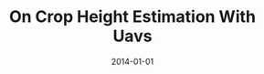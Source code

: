 ---
title: "On Crop Height Estimation With Uavs"
date: 2014-01-01
venue: "2014 IEEE/RSJ International Conference on Intelligent Robots and Systems, Chicago, IL, USA, September 14-18, 2014"
paperurl: https://doi.org/10.1109/IROS.2014.6943245
authors: "David J Anthony, Sebastian G Elbaum, Aaron Lorenz and Carrick Detweiler"
awards: ""
---